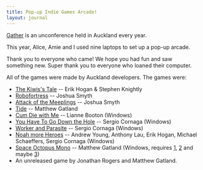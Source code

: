 ```yaml
---
title: Pop-up Indie Games Arcade!
layout: journal
---
```


[Gather](http://gathergather.co.nz/) is an unconference held in Auckland every year.

This year, Alice, Amie and I used nine laptops to set up a pop-up arcade.

Thank you to everyone who came! We hope you had fun and saw something new. Super thank you to everyone who loaned their computer.

All of the games were made by Auckland developers. The games were:

* [The Kiwis's Tale](http://earok.net/the-kiwis-tale) -- Erik Hogan & Stephen Knightly
* [Robofortress](http://www.tinyfrogsoftware.com/robofortress/) -- Joshua Smyth
* [Attack of the Meeplings](http://www.tinyfrogsoftware.com/games/attack-of-the-meeplings/) -- Joshua Smyth
* [Tide](http://www.matthewgatland.com/games/tide/) -- Matthew Gatland
* [Cum Die with Me](http://www.onegameamonth.com/Liannethy) -- Lianne Booton (Windows)
* [You Have To Go Down the Hole](http://sergiocornaga.tumblr.com/post/7416495044/you-have-to-go-down-the-hole-2009) -- Sergio Cornaga (Windows)
* [Worker and Parasite](http://sergiocornaga.tumblr.com/post/13056331523/worker-parasite-the-game-2011) -- Sergio Cornaga (Windows)
* [Noah more Heroes](http://earok.net/game/noah-more-heroes) -- Andrew Young, Anthony Lau, Erik Hogan, Michael Schaeffers, Sergio Cornaga (Windows)
* [Space Octopus Mono](https://dl.dropboxusercontent.com/u/97676465/Space%20Octopus%20Mono%202013-07-11.zip) -- Matthew Gatland (Windows, requires [1](http://www.microsoft.com/en-us/download/details.aspx?id=24872), [2](http://www.microsoft.com/en-us/download/details.aspx?id=20914) and maybe [3](http://www.microsoft.com/en-us/download/details.aspx?id=25))
* An unreleased game by Jonathan Rogers and Matthew Gatland.
